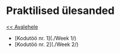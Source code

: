 # Praktilised ülesanded  
[<< Avalehele](../README.md)

* [Kodutöö nr. 1](./Week 1/)
* [Kodutöö nr. 2](./Week 2/)
